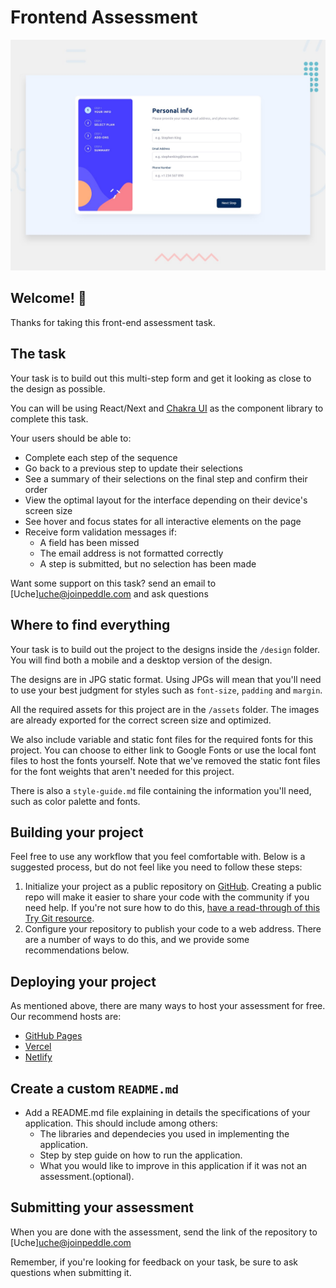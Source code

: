 # Frontend Assessment

![Design preview for the Metricks Frontend Assessment](./design/desktop-preview.jpg)

## Welcome! 👋

Thanks for taking this front-end assessment task.


## The task

Your task is to build out this multi-step form and get it looking as close to the design as possible.

You can will be using React/Next and [Chakra UI](https://chakra-ui.com) as the component library to complete this task.

Your users should be able to:

- Complete each step of the sequence
- Go back to a previous step to update their selections
- See a summary of their selections on the final step and confirm their order
- View the optimal layout for the interface depending on their device's screen size
- See hover and focus states for all interactive elements on the page
- Receive form validation messages if:
  - A field has been missed
  - The email address is not formatted correctly
  - A step is submitted, but no selection has been made

Want some support on this task? send an email to [Uche]<uche@joinpeddle.com> and ask questions

## Where to find everything

Your task is to build out the project to the designs inside the `/design` folder. You will find both a mobile and a desktop version of the design. 

The designs are in JPG static format. Using JPGs will mean that you'll need to use your best judgment for styles such as `font-size`, `padding` and `margin`. 

All the required assets for this project are in the `/assets` folder. The images are already exported for the correct screen size and optimized.

We also include variable and static font files for the required fonts for this project. You can choose to either link to Google Fonts or use the local font files to host the fonts yourself. Note that we've removed the static font files for the font weights that aren't needed for this project.

There is also a `style-guide.md` file containing the information you'll need, such as color palette and fonts.

## Building your project

Feel free to use any workflow that you feel comfortable with. Below is a suggested process, but do not feel like you need to follow these steps:

1. Initialize your project as a public repository on [GitHub](https://github.com/). Creating a public repo will make it easier to share your code with the community if you need help. If you're not sure how to do this, [have a read-through of this Try Git resource](https://try.github.io/).
2. Configure your repository to publish your code to a web address. There are a number of ways to do this, and we provide some recommendations below.

## Deploying your project

As mentioned above, there are many ways to host your assessment for free. Our recommend hosts are:

- [GitHub Pages](https://pages.github.com/)
- [Vercel](https://vercel.com/)
- [Netlify](https://www.netlify.com/)

## Create a custom `README.md`

* Add a README.md file explaining in details the specifications of your application. This should include among others:
  * The libraries and dependecies you used in implementing the application.
  * Step by step guide on how to run the application.
  * What you would like to improve in this application if it was not an assessment.(optional).

## Submitting your assessment

When you are done with the assessment, send the link of the repository to [Uche]<uche@joinpeddle.com>

Remember, if you're looking for feedback on your task, be sure to ask questions when submitting it.

